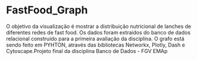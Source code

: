 # FastFood_Graph

O objetivo da visualização é mostrar a distribuição nutricional de lanches de diferentes redes de fast food. Os dados foram extraidos do banco de dados relacional construido para a primeira avaliação da disciplina. O grafo está sendo feito em PYHTON, através das bibliotecas Networkx, Plotly, Dash e Cytoscape.Projeto final da disciplina Banco de Dados - FGV EMAp
